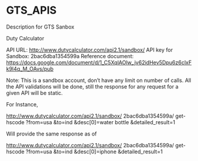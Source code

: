 # GTS_APIS
Description for GTS Sanbox

Duty Calculator

API URL:                http://www.dutycalculator.com/api2.1/sandbox/ 
API key for Sandbox:    2bac6dba1354599a
Reference document:     https://docs.google.com/document/d/1_C5XqlAOlw_jv62idHev5Dpu6z6clxFk9l4q_M_OAvs/pub 

Note: This is a sandbox account, don’t have any limit on number of calls. All the API validations will be done, still the response for any request for a given API will be static.

For Instance, 

http://www.dutycalculator.com/api2.1/sandbox/
2bac6dba1354599a/
get-hscode
?from=usa
&to=ind
&desc[0]=water bottle
&detailed_result=1

Will provide the same response as of

http://www.dutycalculator.com/api2.1/sandbox/
2bac6dba1354599a/
get-hscode
?from=usa
&to=ind
&desc[0]=iphone
&detailed_result=1

